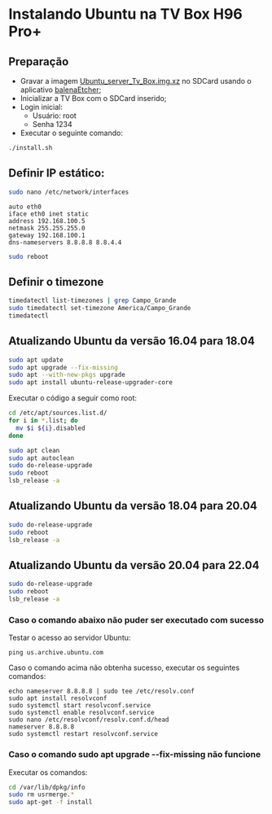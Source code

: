# Instalando Ubuntu na TV Box H96 Pro+

## Preparação

- Gravar a imagem [Ubuntu_server_Tv_Box.img.xz](https://www.dropbox.com/s/945ixuwos6omxmt/Ubuntu_server_Tv_Box.img.xz?dl=0) no SDCard usando o aplicativo [balenaEtcher](https://www.dropbox.com/s/airlf91bq0633wb/balenaEtcher-Setup-1.7.9.zip?dl=0);
- Inicializar a TV Box com o SDCard inserido;
- Login inicial:
	- Usuário: root
	- Senha 1234
- Executar o seguinte comando:
  
```bash
./install.sh
```

## Definir IP estático:

```bash
sudo nano /etc/network/interfaces
```

```
auto eth0
iface eth0 inet static
address 192.168.100.5
netmask 255.255.255.0
gateway 192.168.100.1
dns-nameservers 8.8.8.8 8.8.4.4
```

```bash
sudo reboot
```

## Definir o timezone

```bash
timedatectl list-timezones | grep Campo_Grande
sudo timedatectl set-timezone America/Campo_Grande
timedatectl
```

## Atualizando Ubuntu da versão 16.04 para 18.04

```bash
sudo apt update 
sudo apt upgrade --fix-missing
sudo apt --with-new-pkgs upgrade
sudo apt install ubuntu-release-upgrader-core
```

Executar o código a seguir como root:

```bash
cd /etc/apt/sources.list.d/
for i in *.list; do
  mv $i ${i}.disabled
done
```

```bash
sudo apt clean
sudo apt autoclean
sudo do-release-upgrade
sudo reboot
lsb_release -a
```

## Atualizando Ubuntu da versão 18.04 para 20.04

```bash
sudo do-release-upgrade
sudo reboot
lsb_release -a
```

## Atualizando Ubuntu da versão 20.04 para 22.04

```bash
sudo do-release-upgrade
sudo reboot
lsb_release -a
```

### Caso o comando abaixo não puder ser executado com sucesso

Testar o acesso ao servidor Ubuntu:

```shell
ping us.archive.ubuntu.com
```

Caso o comando acima não obtenha sucesso, executar os seguintes comandos:
```shell
echo nameserver 8.8.8.8 | sudo tee /etc/resolv.conf
sudo apt install resolvconf
sudo systemctl start resolvconf.service
sudo systemctl enable resolvconf.service
sudo nano /etc/resolvconf/resolv.conf.d/head
nameserver 8.8.8.8
sudo systemctl restart resolvconf.service
```

### Caso o comando **sudo apt upgrade --fix-missing** não funcione

Executar os comandos:

```bash
cd /var/lib/dpkg/info
sudo rm usrmerge.*
sudo apt-get -f install
```